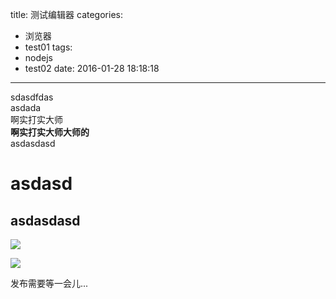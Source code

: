 title: 测试编辑器
categories:
  - 浏览器
  - test01
tags:
  - nodejs
  - test02
date: 2016-01-28 18:18:18
---
sdasdfdas  
asdada  
啊实打实大师  
**啊实打实大师大师的**  
asdasdasd
# asdasd
## asdasdasd
![](D:\learn\blog_gitcafe_hexo\nw_blog_creator/../source/blogimgs/2016-01-28/1453976086700.png)

![](D:\learn\blog_gitcafe_hexo\nw_blog_creator/../source/blogimgs/2016-01-28/1453976094379.png)  

发布需要等一会儿...